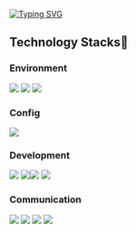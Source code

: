 

<!--
### Hi there 👋
**fun1ty/fun1ty** is a ✨ _special_ ✨ repository because its `README.md` (this file) appears on your GitHub profile.

Here are some ideas to get you started:

- 🔭 I’m currently working on ...
- 🌱 I’m currently learning ...
- 👯 I’m looking to collaborate on ...
- 🤔 I’m looking for help with ...
- 💬 Ask me about ...
- 📫 How to reach me: ...
- 😄 Pronouns: ...
- ⚡ Fun fact: ...

<span><img src="https://img.shields.io/badge/react-white?style=for-the-badge&logo=react&logoColor=2156F0"></span> 리액트
<span><img src="https://img.shields.io/badge/python-white?style=for-the-badge&logo=python&logoColor=2156F0"></span> 파이썬
<span><img src="https://img.shields.io/badge/oracle-white?style=for-the-badge&logo=oracle&logoColor=2156F0"></span>오라클
<span><img src="https://img.shields.io/badge/java-white?style=for-the-badge&logo=java&logoColor=2156F0"></span>자바
<img src="https://img.shields.io/badge/IntelliJ%20IDEA-white?style=for-the-badge&logo=IntelliJ%20IDEA&logoColor=2156F0"> 인텔리제이
</span><span><img src="https://img.shields.io/badge/Spring%20Boot-white?style=for-the-badge&logo=Spring%20Boot&logoColor=2156F0"> </span>자바스프링
<a href="https://github.com/anuraghazra/github-readme-stats">
[![Top Langs](https://github-readme-stats.vercel.app/api/top-langs/?username=fun1ty&layout=compact)](https://github.com/fun1ty/github-readme-stats)
</a>
<a href="https://github.com/anuraghazra/github-readme-stats">
[![MiRi's GitHub stats](https://github-readme-stats.vercel.app/api?username=fun1ty)](https://github.com/fun1ty/github-readme-stats)
</a>
-->
<a href="https://git.io/typing-svg"><img src="https://readme-typing-svg.demolab.com?font=Montserrat&weight=800&size=50&pause=1000&color=2156F0&center=true&vCenter=true&width=800&height=300&lines=Hi+there%2C+I'm+MiRi" alt="Typing SVG" /></a><br>
<h2>Technology Stacks🗽</h2>
<h3>Environment</h3> 
<span><img src="https://img.shields.io/badge/Visual%20Studio%20Code-white?style=for-the-badge&logo=Visual%20Studio%20Code&logoColor=2156F0"> </span><span></span><span><img src="https://img.shields.io/badge/git-white?style=for-the-badge&logo=git&logoColor=2156F0"> </span><span><img src="https://img.shields.io/badge/github-white?style=for-the-badge&logo=github&logoColor=2156F0">  </span>
<h3>Config</h3> 
<span><img src="https://img.shields.io/badge/npm-white?style=for-the-badge&logo=npm&logoColor=2156F0"> 
<h3>Development</h3>
<span><img src="https://img.shields.io/badge/javascript-white?style=for-the-badge&logo=javascript&logoColor=2156F0"> </span> </span><span><img src="https://img.shields.io/badge/node.js-white?style=for-the-badge&logo=node.js&logoColor=2156F0"></span><span><img src="https://img.shields.io/badge/mysql-white?style=for-the-badge&logo=mysql&logoColor=2156F0">
  <span><img src="https://img.shields.io/badge/react-white?style=for-the-badge&logo=react&logoColor=2156F0"></span>
<h3>Communication</h3>
<span><img src="https://img.shields.io/badge/slack-white?style=for-the-badge&logo=slack&logoColor=2156F0"> </span><span><img src="https://img.shields.io/badge/notion-white?style=for-the-badge&logo=notion&logoColor=2156F0"> </span><span><img src="https://img.shields.io/badge/jira-white?style=for-the-badge&logo=jira&logoColor=2156F0"> </span><span><img src="https://img.shields.io/badge/confluence-white?style=for-the-badge&logo=confluence&logoColor=2156F0"> </span>
